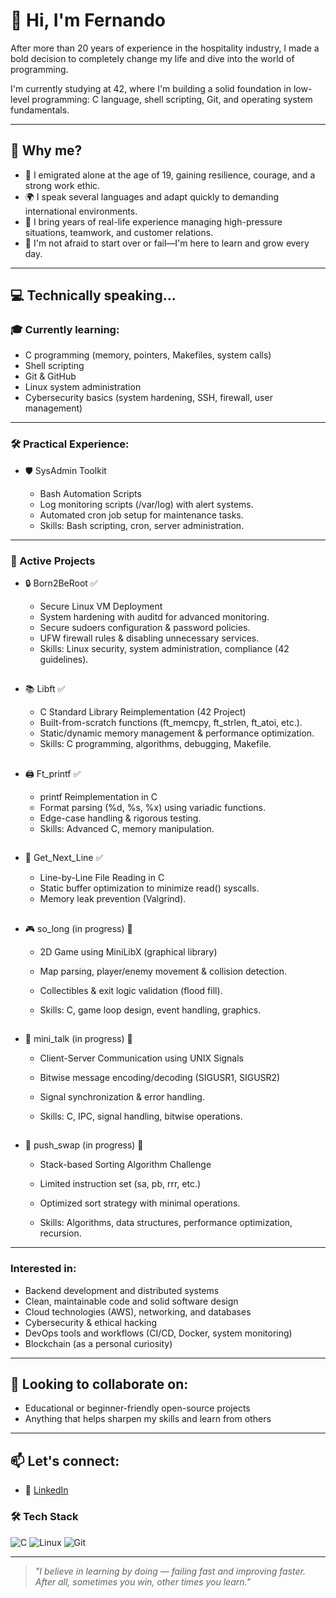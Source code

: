 # 👋 Hi, I'm Fernando

After more than 20 years of experience in the hospitality industry, I made a bold decision to completely change my life and dive into the world of programming.

I'm currently studying at 42, where I'm building a solid foundation in low-level programming: C language, shell scripting, Git, and operating system fundamentals.

---

## 🎯 Why me?

- 🛫 I emigrated alone at the age of 19, gaining resilience, courage, and a strong work ethic.
- 🌍 I speak several languages and adapt quickly to demanding international environments.
- 🧠 I bring years of real-life experience managing high-pressure situations, teamwork, and customer relations.
- 🔄 I'm not afraid to start over or fail—I'm here to learn and grow every day.

---

## 💻 Technically speaking...

### 🎓 Currently learning:

- C programming (memory, pointers, Makefiles, system calls)
- Shell scripting
- Git & GitHub
- Linux system administration
- Cybersecurity basics (system hardening, SSH, firewall, user management)

---

### 🛠️ Practical Experience:

- 🛡️ SysAdmin Toolkit

    -   Bash Automation Scripts
    -   Log monitoring scripts (/var/log) with alert systems.
    -   Automated cron job setup for maintenance tasks.
    -   Skills: Bash scripting, cron, server administration.

___

### 🔨 Active Projects  

- 🔒 Born2BeRoot ✅

   - Secure Linux VM Deployment
   - System hardening with auditd for advanced monitoring.
   - Secure sudoers configuration & password policies.
   - UFW firewall rules & disabling unnecessary services.
   - Skills: Linux security, system administration, compliance (42 guidelines).
##

- 📚 Libft ✅

    -   C Standard Library Reimplementation (42 Project)
    -   Built-from-scratch functions (ft_memcpy, ft_strlen, ft_atoi, etc.).
    -   Static/dynamic memory management & performance optimization.
    -   Skills: C programming, algorithms, debugging, Makefile.
##

- 🖨️ Ft_printf ✅

    -   printf Reimplementation in C
    -   Format parsing (%d, %s, %x) using variadic functions.
    -   Edge-case handling & rigorous testing.
    -   Skills: Advanced C, memory manipulation.
##

- 📖 Get_Next_Line ✅

    -   Line-by-Line File Reading in C
    -   Static buffer optimization to minimize read() syscalls.
    -   Memory leak prevention (Valgrind).
##

- 🎮 so_long (in progress) 🚧

    -   2D Game using MiniLibX (graphical library)

    -   Map parsing, player/enemy movement & collision detection.

    -   Collectibles & exit logic validation (flood fill).

    -   Skills: C, game loop design, event handling, graphics.
##

- 📨 mini_talk (in progress) 🚧

    -   Client-Server Communication using UNIX Signals

    -   Bitwise message encoding/decoding (SIGUSR1, SIGUSR2)

    -   Signal synchronization & error handling.

    -   Skills: C, IPC, signal handling, bitwise operations.
##

- 🧮 push_swap (in progress) 🚧

    -   Stack-based Sorting Algorithm Challenge

    -   Limited instruction set (sa, pb, rrr, etc.)

    -   Optimized sort strategy with minimal operations.

    -   Skills: Algorithms, data structures, performance optimization, recursion.


---

### Interested in:
- Backend development and distributed systems
- Clean, maintainable code and solid software design
- Cloud technologies (AWS), networking, and databases
- Cybersecurity & ethical hacking
- DevOps tools and workflows (CI/CD, Docker, system monitoring)
- Blockchain (as a personal curiosity)

---

## 🤝 Looking to collaborate on:
- Educational or beginner-friendly open-source projects
- Anything that helps sharpen my skills and learn from others

---

## 📫 Let's connect:
- 💼 [LinkedIn](https://www.linkedin.com/in/fvilpaz)
  
  
### 🛠️ Tech Stack

![C](https://img.shields.io/badge/-C-000?style=flat&logo=c)
![Linux](https://img.shields.io/badge/-Linux-000?style=flat&logo=linux)
![Git](https://img.shields.io/badge/-Git-000?style=flat&logo=git)

---

> _"I  believe in learning by doing — failing fast and improving faster. After all, sometimes you win, other times you learn."_

